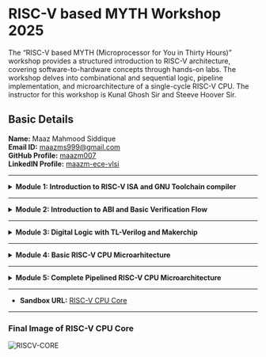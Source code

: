 #  RISC-V based MYTH Workshop 2025

The “RISC-V based MYTH (Microprocessor for You in Thirty Hours)” workshop provides a structured introduction to RISC-V architecture, covering software-to-hardware concepts through hands-on labs. The workshop delves into combinational and sequential logic, pipeline implementation, and microarchitecture of a single-cycle RISC-V CPU. The instructor for this workshop is Kunal Ghosh Sir and Steeve Hoover Sir.

##  Basic Details

**Name:** Maaz Mahmood Siddique    
**Email ID:** maazms999@gmail.com  
**GitHub Profile:** [maazm007](https://github.com/maazm007?tab=repositories)  
**LinkedIN Profile:** [maazm-ece-vlsi](https://www.linkedin.com/in/maazms-ece-vlsi/)

------------------------------------------------------------------------

<details>
<summary><b>Module 1: Introduction to RISC-V ISA and GNU Toolchain compiler</b></summary>

### What is RISC-V GNU Toolchain?
> The RISC-V GNU Compiler Toolchain is a free and open source cross-compiler for C and C++. It supports two build modes: Generic ELF/Newlib and Linux-ELF/glibc. The toolchain can be used to create assembly instructions and sequences for execution in a simulator and target FPGA  

* **Flow** = For any instruction to run and execute on the hardware, there is a defined flow that needs to be followed:-

> HLL(.c file) or Assembly Language Code --> RISC-V Compiler --> Machine Level Language (Binary Form) --> Core performs operation based upon Binary Code. There is an interface present between RISC-V ISA and Hardware is HDL. HDL is use to create RISC-V specifications
  
### WHAT IS RISC-V?
* RISC-V is an open-source instruction set architecture (ISA) that allows developers to develop processors for specific applications.  
* RISC-V is based on reduced instruction set computer principles and is the fifth generation of processors built on this concept.  
* RISC-V can also be understood as an alternative processor technology which is free and open, meaning that it does not require you to purchase the license of RISC-V to use it.  

### INSTRUCTIONS FORMAT IN RISC-V  
The instructions format of a processor is the way in which machine language instructions are structured and organized for a processor to execute. It is made up of series of 0s and 1s, each containing information about the location and operation of data.  

There are 6 instruction formats in RISC-V:  
1. R-format  
2. I-format  
3. S-format  
4. B-format *(conditional jump)*  
5. U-format  
6. J-format *(unconditional jump)*


### Lab 1(a): C program to compute sum from 1 to N

We have to follow the given steps to compile any **.c** file in our machine:  
1. Open the bash terminal and locate to the directory where you want to create your file. Then run the following command:

```
gedit sum_1ton.c
```  
2. This will open the editor and allows you to write into the file that you have created. You have to write the C code of printing the sum of n numbers. Once you are done with your code, press ```Ctrl + S``` to save your file, and then press ```Ctrl + W``` to close the editor.  

```
#include<stdio.h>
int main()
{
    int sum = 0;
    int n;
    printf("Enter the number : ");
    scanf("%d",&n);
    for(int i = 1;i <= n;i++)
    {
        sum += i;
    }
    printf("The value of sum of %d numbers are %d\n",n,sum);
    return 0;
}
```

3. To execute the C code on your terminal, run the following command:

```
gcc sum_1ton.c
./a.out
```  
	
### Lab 1(b): RISC-V GCC Compile and Disassemble

Using the ```cat``` command, the entire C code will be displayed on the terminal. Now run the following command to compile the code in riscv64 gcc compiler:  

```
riscv64-unknown-elf-gcc -Os -mabi=lp64 -march=rv64i -o sum_1ton.o sum_1ton.c
```
Open a new terminal and run the given command:    

```
riscv64-unknown-elf-objdump -d sum_1ton.o | less
```
*Following are the snapshots that captures the working of above commands*

![Pic1](https://github.com/user-attachments/assets/2e121270-f7fe-4b94-883c-1781e8b61c74)  

![Pic2](https://github.com/user-attachments/assets/d76ffad5-0e06-4b94-b1e0-2951eb711223)


### Lab 1(c): SPIKE Simulation and Debugging
The target is to run the ```sum_1ton.c``` code using both ```gcc compiler``` and ```riscv compiler```, and both of the compiler must display the same output on the terminal. So to compile the code using **gcc compiler**, use the following command:  
```
gcc sum_1ton.c  
./a.out
```
And to compile the code using **riscv compiler**, use the following command:  
```
spike pk sum_1ton.o
```  
*Following are the snapshots that captures the working of above commands*   

![Pic3](https://github.com/user-attachments/assets/3b45afdf-5236-4f2c-80fe-50e0aa64fd8b)  

![Pic4](https://github.com/user-attachments/assets/b49863f4-9e89-4e56-bbce-3a60d61701d3)

### Lab 1(d): Integer Number Representation

* Fundamental Data Types

    > Byte = 8 bits  
    Word = 2 bytes = 16 bits  
    Double Word = 4 bytes = 32 bits  
    Quad Word = 8 bytes = 64 bits
* RISC-V double word can represent **0 to (2<sup>64 </sup> - 1)**, ie ```0 to 18,446,744,073,709,551,615``` unsigned numbers or postive numbers
* For n-bits, signed number ranges between **-(2<sup>n - 1</sup>) to (2<sup>n - 1</sup>) - 1**
    > For example: if n = 4 bits, then total signed numbers that can be represented will range from -8 to 7
* RISC-V double word can represent ```-9,223,372,036,854,775,808 to 9,223,372,036,854,775,807``` signed numbers

```
#include<stdio.h>
#include<math.h>
int main()
{
	long long int max = (long long int)(pow(2,63) -1);
	long long int min = (long long int)(pow(2,63) * -1);
	printf("Highest Signed Number of 4 bits is %lld\n",max);
	printf("Lowest Signed Number of 4 bits is %lld\n",min);
	return 0;
}
```

*Following are the snapshots that captures the calculation of range of signed and unsigned numbers using riscv compiler*   

![Pic5](https://github.com/user-attachments/assets/5516a7fa-5b3c-47f7-b846-de2a97590e2f)  

![Pic6](https://github.com/user-attachments/assets/197f9d2f-73c2-4242-94d0-913e36ba0f80)



</details>

----------------

<details>
<summary><b>Module 2: Introduction to ABI and Basic Verification Flow</b></summary>

### What is ABI?
ABI (application binary interface), as the name says, is an interface, that helps programs access system hardware and services. Some parts of architecture are accessible to Opearting System and some are accessible to Application Program, also called as User and System ISA and User ISA respectively.  
  
**System Call** is the method through which application programs access some of the ISA of hardware (mainly registers) and the interface that allows the application program to perform this is known as **Application Binary Interface**  
  
* RISC-V belongs to *little-endian* memory addressing system. In the RISC-V architecture, a little-endian system stores the least significant byte (LSB) of a multi-byte data type at the lowest memory address, while the most significant byte (MSB) is stored at the highest memory address  
* As discussed in Module 1, that there are 6 insruction formats in RISC-V architecture. The bit by bit description of each instruction format is shown in the below table:-  
 
![RISCV Instruction Types](https://github.com/user-attachments/assets/955e2ee7-c553-4971-b8f3-e5968f47157b)
 
  
* The ABI performs the System Call through available 32 registers. Each register has their respective ABI names. Following table shows the complete description of ABI Inetrface names of each register:-  

<img width="500" alt="ABI" src="https://github.com/user-attachments/assets/88120ab6-ae12-4fd7-8fd8-bc4efca3a901" />
  
  
### Lab 2(a): C Program using Assembly Language   
We will take the similar program what we did in Lab 1, ie to calculate the sum of numbers from 1 to N. The flowchat that needs to be followed to write the assembly language code of the sum program is as follows:-  

<img width="723" alt="Flowchart" src="https://github.com/user-attachments/assets/dd5a63b6-a9b6-41e6-9bce-5473795d0e28" />
 
  
Now, we will create two different files to code the mentioned flowchart. Using **sum1to9_ASS.c** file we will initialize the variables and pass the values to assembly language program  
```
#include<stdio.h>

extern int sum1to9_ASS (int x, int y);

int main()
{
	int result = 0;
	int count = 9;
	result = sum1to9_ASS(0x0, count+1);
	printf("Sum of number from 1 to %d is %d\n", count, result);
	return 0;
}
```  
  
  Create another file that has been called in the .c program file as **sum1to9_ASS.S** and write the assembly language code
  
```
.section .text
.global load
.type load, @function

load:
        add     a4, a0, zero //Initialize the sum register a4 with 0x0
        add     a2, a0, a1   //Store the count of 10 in register a2. Register a1 is loaded with ax0 from main
        add     a3, a0, zero //Initialize the intermediate sum regsiter a3 by 0x0

loop:
        add     a4, a3, a4   //Increament addition
        addi    a3, a3, 1    //Increament intermediate register by 1
        blt     a3, a2, loop //If a3 is less than a2, go to the branch named as <loop>
        add     a0, a4, zero //Store the final result to a0 register which will be read by main program
        ret  
```

Once done, now simply compile the code using riscv compiler and we will get the desired result  

![Assembly Output](https://github.com/user-attachments/assets/f35cb19b-2218-4f5a-9896-8db4e8406ec5)


</details>

------


<details>
<summary><b>Module 3: Digital Logic with TL-Verilog and Makerchip</b></summary>  

### What is Makerchip?
  
> Makerchip is a free, online integrated development environment (IDE) for digital logic design, primarily focused on Verilog and Transaction-Level Verilog (TL-Verilog), allowing users to code, compile, simulate, and debug designs directly in their browser  
  
### What is TL-Verilog?   
> TL-Verilog is a Verilog implementation of TL-X, a language extension defined as a wrapper to any HDL to extend it with transaction-level modeling. This makes it more powerful and has a significant code reduction as compared to other HDL languages

### Advantages of TL-Verilog over Verilog HDL?
> 1) Introduces simpler syntax unlike other HDL like System Verilog or Verilog, hence reduces the number of lines in a code resulting in fewer bugs.  
> 2) Is more flexible. Easier to optimize your logic without bugs.
> 3) Is “timing abstract” for pipelines, which makes retiming easy and safe.
> 4) Knows when signals are valid, which provides easier debug, cleaner design, better error checking, and automated clock gating.
> 5) Visual Debug (VIZ) is an additional feature to the Makerchip platform which makes the debugging process much easier.
> 6) It supports “Transactions” and a simpler form of design hierarchy.

### Lab 3(a): Combinational Logic
Here, firstly we will design few basic logic gates and then will try to design the circuit that performs mathenatical calculations like finding the value of longest side of right-angled triangle using Pythagoras Theorem. And at last we will be combining all the combinational logic to design the Calculator

* One of the greatest advantage I feel using TL-Verilog is that we don't have to apply test inputs to our design to verify the simulation, it automatically applies random stimulus.  

*Following are the snapshots that captures the design of combinational circuits on Makerchip platform using TL-Verilog* 

* **Inverter Circuit** 

<img width="959" alt="Ckt01_Inverter" src="https://github.com/user-attachments/assets/bd57d2d6-0c5a-44e5-976f-96f814081d5a" />  

  
* **AND Circuit**  

![Ckt02_AND](https://github.com/user-attachments/assets/3b82703e-9c68-4717-9ab2-862b93f732d7)


* **OR Circuit**  

![Ckt03_OR](https://github.com/user-attachments/assets/98a2ab28-c809-4579-b6f5-60d69109c392)


* **XOR Circuit**

![Ckt04_XOR](https://github.com/user-attachments/assets/5e2bbf9f-7e8f-4da0-889d-637c60617aaf)


* **Use of Vector (Arrays)**

<img width="959" alt="Ckt05_Vector" src="https://github.com/user-attachments/assets/2a63976f-7623-43e1-a13a-ae9e97b41f74" />  

  
* **Multiplexer Circuit**  

![Ckt06_Mux](https://github.com/user-attachments/assets/e8f84add-fde5-4e4f-a9db-7fd859b04e24)


* **Simple Calculator**  

> Here, ```$rand``` function is used to select any random value within the specified range 
 
<img width="959" alt="Ckt07_Calculator" src="https://github.com/user-attachments/assets/73810da4-72f3-48cd-a080-396865352f53" />


### Lab 3(b): Sequential Logic

Here, we will be using ```>>?``` operator which is known an ```ahead of``` operator. It helps to provide the value of specified signal '?' cycles before, which can be understood as a feedback path or the memory element that stores the last value executed on that signal

* **Free Running Counter** 

<img width="959" alt="Ckt08_FreeRunning" src="https://github.com/user-attachments/assets/74da4166-27ac-4dd3-abf1-cceb23066656" />  

  
* **Fibonacci Series**

> Here, don't confuse 21 with 15, as 15 is written in hexadecimal format which is actually ```0001_0101 = 16 + 4 + 1 = 21```

<img width="959" alt="Ckt09_Fibonacci" src="https://github.com/user-attachments/assets/e88bca0d-7c7c-435d-8654-3e2b4b916fa4" />  

  
* **Sequential Calculator: A real calculator that remembers the last result and use it for next calculation**

<img width="439" alt="Seq_Calci_BD" src="https://github.com/user-attachments/assets/4ac683ba-5223-4bee-b632-f755ae914487" />
 
<img width="959" alt="Ckt10_SeqCalci" src="https://github.com/user-attachments/assets/a241cae9-55e3-4b1d-b03b-609d64cc7d78" />  

  
* **Pythagoras Theorem**  

<img width="959" alt="Ckt11_Pythagoras" src="https://github.com/user-attachments/assets/f2a3a7de-4b5a-4096-839d-ce07a31305c7" />

* **Pipelined Logic:** Timing Abstract and Staging is one of the most powerful feature of TL-Verilog. Each pipelined stage is defined as ```@?``` and the codes written under this scope, falls in the same stage. Pipelining also helps to operate the circuit at high frequency as the computation of signals gets distributed in various stages.

* **Validity:** Validity is yet again one of most powerful feature of TL-Verilog. It is defined as ```?$valid``` and the codes falling under this scope is treated like when the signals are valid, it will execute else it will be treated as **Don't Care.** Validity provides Easier Debug, Cleaner Design, Better Error Checking and Automated Clock Gating

* **Cyclic Calculator with Validity**  

<img width="418" alt="Cyclic_Calci_BD" src="https://github.com/user-attachments/assets/700e66be-ba9f-4c26-963a-0aeeb731a2e9" />

<img width="959" alt="Ckt14_CycleCalciValidity" src="https://github.com/user-attachments/assets/e29ead03-6c8c-4095-895c-b6d79836ba60" />

</details>

---------------------

<details>
<summary><b>Module 4: Basic RISC-V CPU Microarhitecture</b></summary>

### Designing 3 Stage basic Processor which is based on Opcode Fetch, Decode and Execute

* **Fetch:** Program Counter store the address of instruction that needs to be fetch from the Memory. Processor fetches the instruction from the memory pointed at the address given by Program Counter.

<img width="959" alt="Ckt15_InstructionFetch" src="https://github.com/user-attachments/assets/a66f1387-1e34-48b1-afa6-20519af28350" />

  
* **Decode:** Once the instruction is fetched from the memory, then comes the procedure to understand what does that instruction mean? Decoder Block will come into picture which helps to identify the type of instruction.
```
//Decode Logic
$is_i_instr = $instr[6:2] ==? 5'b0000x || $instr[6:2] ==? 5'b001x0 || $instr[6:2] ==? 5'b11001;
       //$instr[6:2] ==? 5'b11100; //unused
         $is_s_instr = $instr[6:2] ==? 5'b0100x;
         $is_r_instr = $instr[6:2] ==? 5'b011x0 || $instr[6:2] ==? 5'b01011 || $instr[6:2] ==? 5'b10100;
         $is_u_instr = $instr[6:2] ==? 5'b0x101;
         $is_b_instr = $instr[6:2] ==? 5'b11000;
         $is_j_instr = $instr[6:2] ==? 5'b11011;
         
//Immediate Decode Logic
$imm[31:0] = $is_i_instr ? {{21{$instr[31]}},$instr[30:20]} :
         $is_s_instr ? {{21{$instr[31]}},$instr[30:25],$instr[11:7]} :
         $is_u_instr ? {$instr[31:12],12'b0} :
         $is_b_instr ? {{20{$instr[31]}},$instr[7],$instr[30:25],$instr[11:8],1'b0} :
         $is_j_instr ? {{12{$instr[31]}},$instr[19:12],$instr[20],$instr[30:25],$instr[24:21],1'b0} : 32'b0;
        
//Instruction Decode
         $opcode[6:0] = $instr[6:0];
         $rd_valid = $is_r_instr || $is_i_instr || $is_u_instr || $is_j_instr;
         $rs1_valid = $is_r_instr || $is_i_instr || $is_s_instr || $is_b_instr;
         $rs2_valid = $is_r_instr || $is_s_instr || $is_b_instr;
         $func3_valid = $is_r_instr || $is_i_instr || $is_s_instr || $is_b_instr;
         $func7_valid = $is_r_instr;
         
         ?$rs1_valid
            $rs1[4:0] = $instr[19:15];
         
         ?$rs2_valid
            $rs2[4:0] = $instr[24:20];
         
         ?$func3_valid
            $func3[2:0] = $instr[14:12];
         
         ?$func7_valid
            $func7[6:0] = $instr[31:25];
         
         ?$rd_valid
            $rd[4:0] = $instr[11:7];
```
* **Register File (RF) Read/Write:** At this stage there are two read operations and one write operation. Two read operation has been used because there two different Source Registers or you can say there are two different operands on which the operation has to be performed. Following are the signals in Regsiter File Read/Write  

> 1- ```$rf_rd_en1``` **Read Enable 1**: While performing read operation on first source register, this signal is logic high  

> 2- ```$rf_rd_en2``` **Read Enable 2**: While performing read operation on second source register, this signal is logic high  

> 3- ```$rf_rd_index1[4:0]``` **Read Address 1**: It contain the address from where the data has to be read  

> 4- ```$rf_rd_index2[4:0]``` **Read Address 2**: It contain the address from where the data has to be read  

> 5- ```$rf_wr_en``` **Write Enable**: While performing write operation on first source register, this signal is logic high  

> 6- ```$rf_wr_index[4:0]``` **Write Address**: It contain the address where data has to be written  

> 7- ```$rf_wr_data[31:0]``` **Write Data**: It contains the data that has to be written on Write Address  

* **Execute**: Once the data has been read from Source Registers, now comes the operation of execution based upon the Opcode. The execution operation is performed by **Arithmetic Logic Unit (ALU)**  
```
//ALU Operation
$sltu_result = $src1_value < $src2_value;
$sltiu_result = $src1_value < $imm;
         
$result[31:0] = $is_addi ? $src1_value + $imm :
     $is_add ? $src1_value + $src2_value : 
     $is_andi ? $src1_value & $imm :
     $is_xori ? $src1_value ^ $imm :
     $is_ori ? $src1_value | $imm :
     $is_slli ? $src1_value << $imm[5:0] : 
     $is_srli ? $src1_value >> $imm[5:0] :
     $is_and ? $src1_value & $src2_value :
     $is_xor ? $src1_value ^ $src2_value :
     $is_or ? $src1_value | $src2_value : 
     $is_sub ? $src1_value - $src2_value : 
     $is_sll ? $src1_value << $src2_value[4:0] : 
     $is_srl ? $src1_value >> $src2_value[4:0] :
     $is_sltu ? $src1_value < $src2_value :
     $is_lui ? {$imm[31:12],12'b0} :
     $is_auipc ? $pc + $imm : 
     $is_jal ? $pc + $imm :
     $is_jalr ? $pc + $imm :
     $is_srai ? {{32{$src1_value[31]}},$src1_value} >> $imm[4:0] :
     $is_sra ? {{32{$src1_value[31]}},$src1_value} >> $src2_value[4:0] :
     $is_slt ? ($src1_value[31] == $src2_value[31]) ? $sltu_result : {31'b0,$src1_value[31]} :
     $is_slti ? ($src1_value[31] == $imm[31]) ? $sltiu_result : {31'b0,$src1_value[31]} :
     $is_sltiu ? $src1_value < $imm : 32'bx;
```     
   
<img width="677" alt="Ckt18_ALU" src="https://github.com/user-attachments/assets/89ada2ab-ddfe-4b6e-95cd-03785e64e4e2" />  


    
* **Control Logic**: While decoding and executing, Branch Target Address is also updated. If any branch instruction is found, it's address will be hooked up in the Program Counter Multiplexer  
```
//Branching Instructions
$taken_br = $is_beq ? ($src1_value == $src2_value) :
     $is_bne ? ($src1_value != $src2_value) :
     $is_blt ? (($src1_value < $src2_value) ^ ($src1_value[31] != $src2_value[31])) :
     $is_bge ? (($src1_value >= $src2_value) ^ ($src1_value[31] != $src2_value[31])) :
     $is_bltu ? ($src1_value < $src2_value) :
     $is_bgeu ? ($src1_value >= $src2_value) : 1'b0;
$valid_taken_br = $valid && $taken_br;
```  

*Following is the snapshot after completing 3 stage RISC-V Core. At this point, our Visualization Diagram (VIZ) must be producing the result of summation which ultimately gets stored in register10*  

<img width="959" alt="Ckt19_3_Stage_RISCV" src="https://github.com/user-attachments/assets/972d2875-7e26-485c-8cb2-2d7231428268" />  

<img width="959" alt="Ckt16_SumVerified" src="https://github.com/user-attachments/assets/c14ca711-ecc9-45f2-8044-8643cb3455a5" />


</details> 

------------------

<details>  
<summary><b>Module 5: Complete Pipelined RISC-V CPU Microarchitecture</b></summary>  

* Now we want to increase the performance of our CPU and make it capable to operate at higher frequencies. So to acheive this functionality, we will use Pipelining of 5 stages. But, while executing the pipelining, two problems comes into the picture which is also known as **Hazards**    

There are two types of Harards:-
> 1- **Control Flow Hazard:** In pipelined processors, control flow hazards, also known as branch hazards, occur when the next instruction to be executed depends on the outcome of a previous instruction (like a conditional branch or jump), causing pipeline stalls and performance degradation.  

> 2- **Read After Write Hazard:** In RISC-V, a Read-After-Write (RAW) hazard occurs when an instruction needs to read a register before a previous instruction has finished writing to it. This can lead to incorrect data being read, and can be mitigated through techniques like pipeline stalling or forwarding. 

* **Solution for Read After Write Hazard** is to introduce Register File Bypass. Instead of taking the write data for next instruction, we will bypass the path and take the data that was read before write and make it input to the next instruction  
* The last step is to complete the ALU Instructions, Instruction Decode and add Load Instruction, Store Instruction, Jump Instructions.
* **Testcase:** Added test case to check fucntionality of load/store. Stored the summation of 1 to 9 on address 4 of Data Memory and loaded that value from Data Memory to r15  
```
*passed = |cpu/xreg[15]>>5$value == (1+2+3+4+5+6+7+8+9);
```  
  
*Following are the snapshots that shows the Load Operation, Store Operation and Summation operation after completing the design of RISC-V CPU Core Microarchitecture*   
```
SW r0, r10, 100
LW r15, r0, 100
```  

<img width="559" alt="Final1" src="https://github.com/user-attachments/assets/704d5b3c-9237-4c17-b922-2c1306255d41" />

<img width="638" alt="Final2" src="https://github.com/user-attachments/assets/55cdaccc-31ed-4147-895c-7df6a260c558" />

<img width="505" alt="Final3" src="https://github.com/user-attachments/assets/4979ff15-0787-489b-94bc-13df9078c2a6" />

*Following is the snapshot that shows the final waveform of output*  

<img width="959" alt="Wave_Showing_Sum" src="https://github.com/user-attachments/assets/0cf587e6-0df7-4918-adba-96e6337e4257" />

*Following is the snapshot of complete RISC-V CPU Core*  

<img width="959" alt="Final_CPU_Core" src="https://github.com/user-attachments/assets/0fece869-c289-458d-9d9f-ce16e0686aee" />
  
</details>

----------------------

* **Sandbox URL:** [RISC-V CPU Core](https://www.makerchip.com/sandbox/0zpfRhK08/0KOh29Z#)    
  
---------------------  
  
### **Final Image of RISC-V CPU Core**

![RISCV-CORE](https://github.com/user-attachments/assets/3c95b4e6-aeba-4fca-932b-821f6256e3a5)

